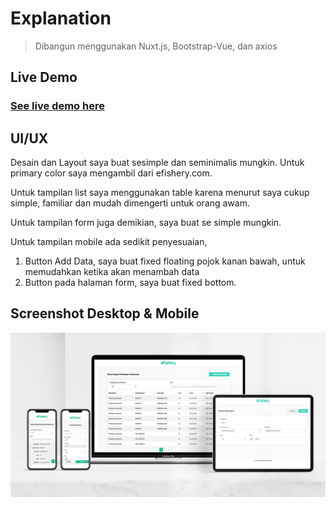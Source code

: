 # Explanation

> Dibangun menggunakan Nuxt.js, Bootstrap-Vue, dan axios

## Live Demo
### [See live demo here](https://efishery-frontend.now.sh/)

## UI/UX
Desain dan Layout saya buat sesimple dan seminimalis mungkin. Untuk primary color saya mengambil dari efishery.com.

Untuk tampilan list saya menggunakan table karena menurut saya cukup simple, familiar dan mudah dimengerti untuk orang awam.

Untuk tampilan form juga demikian, saya buat se simple mungkin.

Untuk tampilan mobile ada sedikit penyesuaian,
1. Button Add Data, saya buat fixed floating pojok kanan bawah, untuk memudahkan ketika akan menambah data
2. Button pada halaman form, saya buat fixed bottom.

## Screenshot Desktop & Mobile
![alt mockup](https://raw.githubusercontent.com/teguhrianto/efishery-frontend/master/screenshot/mockup.jpg)
